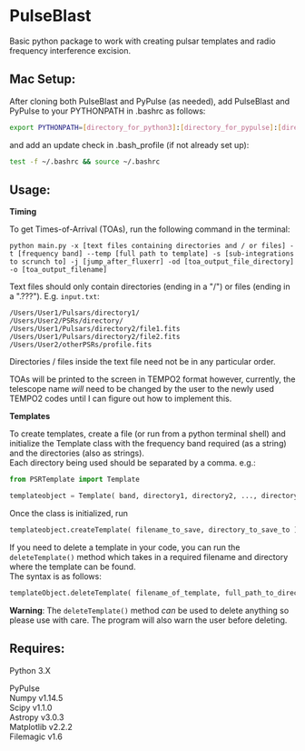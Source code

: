 # PulseBlast
Basic python package to work with creating pulsar templates and radio frequency interference excision.

## **Mac Setup:**

After cloning both PulseBlast and PyPulse (as needed), add PulseBlast and PyPulse to your PYTHONPATH in .bashrc as follows:

```bash
export PYTHONPATH=[directory_for_python3]:[directory_for_pypulse]:[directory_for_pulseblast]:$PYTHONPATH
```

and add an update check in .bash_profile (if not already set up):

```bash
test -f ~/.bashrc && source ~/.bashrc
```

## **Usage:**

**Timing**

To get Times-of-Arrival (TOAs), run the following command in the terminal:

```shell
python main.py -x [text files containing directories and / or files] -t [frequency band] --temp [full path to template] -s [sub-integrations to scrunch to] -j [jump_after_fluxerr] -od [toa_output_file_directory] -o [toa_output_filename]
```

Text files should only contain directories (ending in a "/") or files (ending in a ".???"). E.g. `input.txt`:

```
/Users/User1/Pulsars/directory1/
/Users/User2/PSRs/directory/
/Users/User1/Pulsars/directory2/file1.fits
/Users/User1/Pulsars/directory2/file2.fits
/Users/User2/otherPSRs/profile.fits
```

Directories / files inside the text file need not be in any particular order.

TOAs will be printed to the screen in TEMPO2 format however, currently, the telescope name *will* need to be changed by the user to the newly used TEMPO2 codes until I can figure out how to implement this.

**Templates**

To create templates, create a file (or run from a python terminal shell) and initialize the Template class with the frequency band required (as a string) and the directories (also as strings).  
Each directory being used should be separated by a comma. e.g.:

```python
from PSRTemplate import Template

templateobject = Template( band, directory1, directory2, ..., directoryN )
```

Once the class is initialized, run

```python
templateobject.createTemplate( filename_to_save, directory_to_save_to )
```

If you need to delete a template in your code, you can run the `deleteTemplate()` method which takes in a required filename and directory where the template can be found.  
The syntax is as follows:

```python
templateObject.deleteTemplate( filename_of_template, full_path_to_directory )
```

**Warning**: The `deleteTemplate()` method *can* be used to delete anything so please use with care. The program will also warn the user before deleting.

## **Requires:**  

Python 3.X  

PyPulse  
Numpy v1.14.5  
Scipy v1.1.0  
Astropy v3.0.3  
Matplotlib v2.2.2  
Filemagic v1.6
